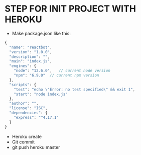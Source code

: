 # STEP FOR INIT PROJECT WITH HEROKU

- Make package.json like this:

```javascript
{
  "name": "reactbot",
  "version": "1.0.0",
  "description": "",
  "main": "index.js",
  "engines": {
    "node": "12.6.0",   // current node version
    "npm": "6.9.0"  // current npm version
  },
  "scripts": {
    "test": "echo \"Error: no test specified\" && exit 1",
    "start": "node index.js"
  },
  "author": "",
  "license": "ISC",
  "dependencies": {
    "express": "^4.17.1"
  }
}
```

- Heroku create
- Git commit
- git push heroku master
